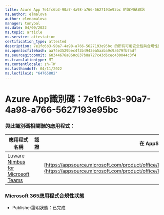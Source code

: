 ```yaml
---
title: Azure App 7e1fc6b3-90a7-4a98-a766-5627193e95bc 的識別碼資訊
ms.author: elmalova
author: elenamalova
manager: tonybal
ms.date: 04/09/2022
ms.topic: article
ms.service: attestation
certification_type: attested
description: 7e1fc6b3-90a7-4a98-a766-5627193e95bc 的所有可用安全性與合規性資訊。
ms.openlocfilehash: aa74e3529bec4f3b4943ea5aaba9c9a679fb7adf
ms.sourcegitcommit: 60344676a860c837b8a727c43d6cec430044c3f4
ms.translationtype: MT
ms.contentlocale: zh-TW
ms.lasthandoff: 04/11/2022
ms.locfileid: "64765802"
---
```

# <a name="azure-app-id-7e1fc6b3-90a7-4a98-a766-5627193e95bc"></a>Azure App識別碼：7e1fc6b3-90a7-4a98-a766-5627193e95bc


### <a name="apps-associated-with-this-id"></a>與此識別碼相關聯的應用程式：
| **應用程式名稱** | **認證** | **在 AppSource 中檢視** |
|--------------|---------------|-----------------------|
| [Luware Nimbus for Microsoft Teams](../forward/luwareagzurich.advanced_routing_azure_marketplace.md) |  | [https://appsource.microsoft.com/product/office/luwareagzurich.advanced_routing_azure_marketplace](https://appsource.microsoft.com/product/office/luwareagzurich.advanced_routing_azure_marketplace) |

### <a name="microsoft-365-app-compliance-status"></a>Microsoft 365應用程式合規性狀態
- Publisher證明狀態：已完成
